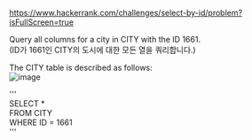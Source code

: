 https://www.hackerrank.com/challenges/select-by-id/problem?isFullScreen=true  
  
Query all columns for a city in CITY with the ID 1661.  
(ID가 1661인 CITY의 도시에 대한 모든 열을 쿼리합니다.)  

The CITY table is described as follows:  
![image](https://github.com/Jihoon0309/SQL/assets/130656475/63435f56-c17a-4ef1-923a-3377ca7d29c6)  

'''  
SELECT *  
FROM CITY  
WHERE ID = 1661  
'''
